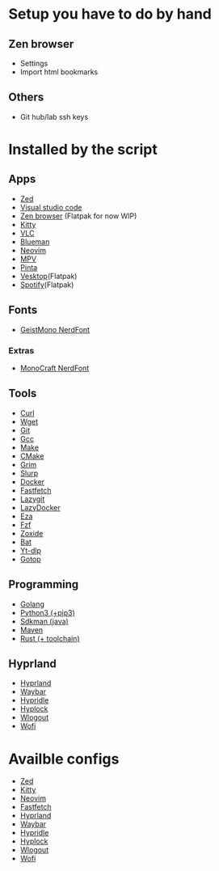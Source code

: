 # Setup you have to do by hand

## Zen browser

- Settings
- Import html bookmarks

## Others

- Git hub/lab ssh keys

# Installed by the script

## Apps

- [Zed](https://zed.dev/)
- [Visual studio code](https://code.visualstudio.com/)
- [Zen browser](https://zen-browser.app/) (Flatpak for now WIP)
- [Kitty](https://sw.kovidgoyal.net/kitty/)
- [VLC](https://www.videolan.org/vlc/)
- [Blueman](https://github.com/blueman-project/blueman)
- [Neovim](https://neovim.io/)
- [MPV](https://mpv.io/)
- [Pinta](https://www.pinta-project.com/)
- [Vesktop](https://github.com/Vencord/Vesktop)(Flatpak)
- [Spotify](https://open.spotify.com/)(Flatpak)

## Fonts

- [GeistMono NerdFont](https://www.nerdfonts.com/font-downloads)

### Extras

- [MonoCraft NerdFont](https://github.com/IdreesInc/Monocraft)

## Tools

- [Curl](https://curl.se/)
- [Wget](https://www.gnu.org/software/wget/)
- [Git](https://git-scm.com/)
- [Gcc](https://gcc.gnu.org/)
- [Make](https://www.gnu.org/software/make/manual/make.html)
- [CMake](https://cmake.org/)
- [Grim](https://wayland.emersion.fr/grim/)
- [Slurp](https://wayland.emersion.fr/slurp/)
- [Docker](https://www.docker.com/)
- [Fastfetch](https://github.com/fastfetch-cli/fastfetch)
- [Lazygit](https://github.com/jesseduffield/lazygit)
- [LazyDocker](https://github.com/jesseduffield/lazydocker)
- [Eza](https://eza.rocks/)
- [Fzf](https://eza.rocks/)
- [Zoxide](https://github.com/ajeetdsouza/zoxide)
- [Bat](https://github.com/sharkdp/bat)
- [Yt-dlp](https://github.com/yt-dlp/yt-dlp)
- [Gotop](https://github.com/xxxserxxx/gotop)

## Programming

- [Golang](https://go.dev/)
- [Python3 (+pip3)](https://www.python.org/)
- [Sdkman (java)](https://sdkman.io/)
- [Maven](https://maven.apache.org/what-is-maven.html)
- [Rust (+ toolchain)](https://www.rust-lang.org/)

## Hyprland

- [Hyprland](https://hyprland.org/)
- [Waybar](https://github.com/Alexays/Waybar)
- [Hypridle](https://github.com/hyprwm/hypridle)
- [Hyplock](https://github.com/hyprwm/hyprlock/)
- [Wlogout](github.com/ArtsyMacaw/wlogout)
- [Wofi](https://hg.sr.ht/~scoopta/wofi)

# Availble configs

- [Zed](https://zed.dev/)
- [Kitty](https://sw.kovidgoyal.net/kitty/)
- [Neovim](https://neovim.io/)
- [Fastfetch](https://github.com/fastfetch-cli/fastfetch)
- [Hyprland](https://hyprland.org/)
- [Waybar](https://github.com/Alexays/Waybar)
- [Hypridle](https://github.com/hyprwm/hypridle)
- [Hyplock](https://github.com/hyprwm/hyprlock/)
- [Wlogout](github.com/ArtsyMacaw/wlogout)
- [Wofi](https://hg.sr.ht/~scoopta/wofi)
